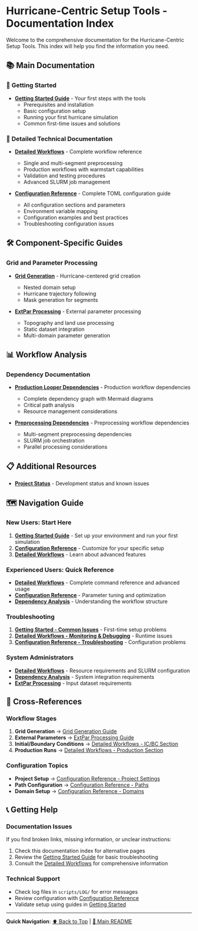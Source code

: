 # Hurricane-Centric Setup Tools - Documentation Index

Welcome to the comprehensive documentation for the Hurricane-Centric Setup Tools. This index will help you find the information you need.

## 📚 Main Documentation

### 🚀 **Getting Started**
- **[Getting Started Guide](getting_started.md)** - Your first steps with the tools
  - Prerequisites and installation
  - Basic configuration setup  
  - Running your first hurricane simulation
  - Common first-time issues and solutions

### 🔧 **Detailed Technical Documentation**
- **[Detailed Workflows](detailed_workflows.md)** - Complete workflow reference
  - Single and multi-segment preprocessing
  - Production workflows with warmstart capabilities
  - Validation and testing procedures
  - Advanced SLURM job management

- **[Configuration Reference](configuration_reference.md)** - Complete TOML configuration guide
  - All configuration sections and parameters
  - Environment variable mapping
  - Configuration examples and best practices
  - Troubleshooting configuration issues

## 🛠️ **Component-Specific Guides**

### Grid and Parameter Processing
- **[Grid Generation](generate_grid_for_hurricane_segments.md)** - Hurricane-centered grid creation
  - Nested domain setup
  - Hurricane trajectory following
  - Mask generation for segments

- **[ExtPar Processing](run_extpar_levante.md)** - External parameter processing
  - Topography and land use processing
  - Static dataset integration
  - Multi-domain parameter generation

## 📊 **Workflow Analysis**

### Dependency Documentation
- **[Production Looper Dependencies](production_looper_dependencies.md)** - Production workflow dependencies
  - Complete dependency graph with Mermaid diagrams
  - Critical path analysis
  - Resource management considerations

- **[Preprocessing Dependencies](preproc_chain_looper_dependencies.md)** - Preprocessing workflow dependencies
  - Multi-segment preprocessing dependencies
  - SLURM job orchestration
  - Parallel processing considerations

## 📋 **Additional Resources**

- **[Project Status](STATUS.md)** - Development status and known issues

## 🗺️ **Navigation Guide**

### **New Users**: Start Here
1. **[Getting Started Guide](getting_started.md)** - Set up your environment and run your first simulation
2. **[Configuration Reference](configuration_reference.md)** - Customize for your specific setup
3. **[Detailed Workflows](detailed_workflows.md)** - Learn about advanced features

### **Experienced Users**: Quick Reference  
- **[Detailed Workflows](detailed_workflows.md)** - Complete command reference and advanced usage
- **[Configuration Reference](configuration_reference.md)** - Parameter tuning and optimization
- **[Dependency Analysis](production_looper_dependencies.md)** - Understanding the workflow structure

### **Troubleshooting**
1. **[Getting Started - Common Issues](getting_started.md#common-first-time-issues)** - First-time setup problems
2. **[Detailed Workflows - Monitoring & Debugging](detailed_workflows.md#monitoring-and-debugging)** - Runtime issues
3. **[Configuration Reference - Troubleshooting](configuration_reference.md#troubleshooting-configuration-issues)** - Configuration problems

### **System Administrators**
- **[Detailed Workflows](detailed_workflows.md)** - Resource requirements and SLURM configuration
- **[Dependency Analysis](production_looper_dependencies.md)** - System integration requirements
- **[ExtPar Processing](run_extpar_levante.md)** - Input dataset requirements

## 🔗 **Cross-References**

### Workflow Stages
1. **Grid Generation** → [Grid Generation Guide](generate_grid_for_hurricane_segments.md)
2. **External Parameters** → [ExtPar Processing Guide](run_extpar_levante.md)  
3. **Initial/Boundary Conditions** → [Detailed Workflows - IC/BC Section](detailed_workflows.md#preprocessing-workflows)
4. **Production Runs** → [Detailed Workflows - Production Section](detailed_workflows.md#production-workflows)

### Configuration Topics
- **Project Setup** → [Configuration Reference - Project Settings](configuration_reference.md#project---project-settings)
- **Path Configuration** → [Configuration Reference - Paths](configuration_reference.md#paths---file-system-paths)
- **Domain Setup** → [Configuration Reference - Domains](configuration_reference.md#domains---grid-and-domain-configuration)

## 📞 **Getting Help**

### Documentation Issues
If you find broken links, missing information, or unclear instructions:
1. Check this documentation index for alternative pages
2. Review the [Getting Started Guide](getting_started.md) for basic troubleshooting
3. Consult the [Detailed Workflows](detailed_workflows.md) for comprehensive information

### Technical Support
- Check log files in `scripts/LOG/` for error messages
- Review configuration with [Configuration Reference](configuration_reference.md)
- Validate setup using guides in [Getting Started](getting_started.md)

---

**Quick Navigation**: [⬆️ Back to Top](#hurricane-centric-setup-tools---documentation-index) | [📖 Main README](../README.md)
